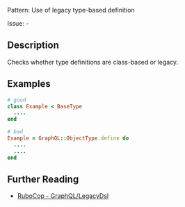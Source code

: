 Pattern: Use of legacy type-based definition

Issue: -

## Description

Checks whether type definitions are class-based or legacy.
 
## Examples

```ruby
# good
class Example < BaseType
  ....
end

# bad
Example = GraphQL::ObjectType.define do
  ....
  ....
end

```

## Further Reading

* [RuboCop - GraphQL/LegacyDsl](https://github.com/DmitryTsepelev/rubocop-graphql/blob/master/lib/rubocop/cop/graphql/legacy_dsl.rb)
